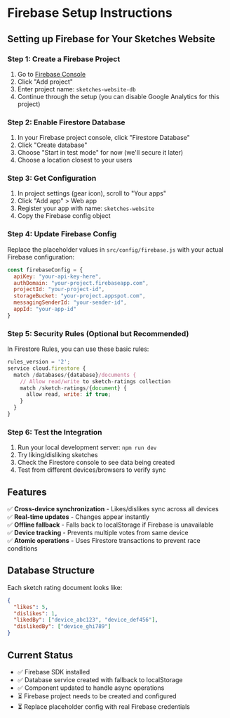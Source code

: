 # Firebase Setup Instructions

## Setting up Firebase for Your Sketches Website

### Step 1: Create a Firebase Project

1. Go to [Firebase Console](https://console.firebase.google.com/)
2. Click "Add project"
3. Enter project name: `sketches-website-db`
4. Continue through the setup (you can disable Google Analytics for this project)

### Step 2: Enable Firestore Database

1. In your Firebase project console, click "Firestore Database"
2. Click "Create database"
3. Choose "Start in test mode" for now (we'll secure it later)
4. Choose a location closest to your users

### Step 3: Get Configuration

1. In project settings (gear icon), scroll to "Your apps"
2. Click "Add app" > Web app
3. Register your app with name: `sketches-website`
4. Copy the Firebase config object

### Step 4: Update Firebase Config

Replace the placeholder values in `src/config/firebase.js` with your actual Firebase configuration:

```javascript
const firebaseConfig = {
  apiKey: "your-api-key-here",
  authDomain: "your-project.firebaseapp.com", 
  projectId: "your-project-id",
  storageBucket: "your-project.appspot.com",
  messagingSenderId: "your-sender-id",
  appId: "your-app-id"
}
```

### Step 5: Security Rules (Optional but Recommended)

In Firestore Rules, you can use these basic rules:

```javascript
rules_version = '2';
service cloud.firestore {
  match /databases/{database}/documents {
    // Allow read/write to sketch-ratings collection
    match /sketch-ratings/{document} {
      allow read, write: if true;
    }
  }
}
```

### Step 6: Test the Integration

1. Run your local development server: `npm run dev`
2. Try liking/disliking sketches
3. Check the Firestore console to see data being created
4. Test from different devices/browsers to verify sync

## Features

✅ **Cross-device synchronization** - Likes/dislikes sync across all devices  
✅ **Real-time updates** - Changes appear instantly  
✅ **Offline fallback** - Falls back to localStorage if Firebase is unavailable  
✅ **Device tracking** - Prevents multiple votes from same device  
✅ **Atomic operations** - Uses Firestore transactions to prevent race conditions  

## Database Structure

Each sketch rating document looks like:
```json
{
  "likes": 5,
  "dislikes": 1,
  "likedBy": ["device_abc123", "device_def456"],
  "dislikedBy": ["device_ghi789"]
}
```

## Current Status

- ✅ Firebase SDK installed
- ✅ Database service created with fallback to localStorage
- ✅ Component updated to handle async operations  
- ⏳ Firebase project needs to be created and configured
- ⏳ Replace placeholder config with real Firebase credentials
